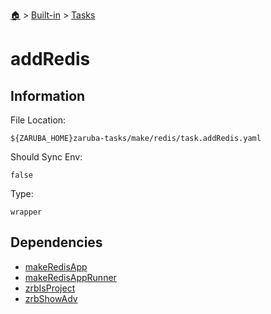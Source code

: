 <!--startTocHeader-->
[🏠](../../README.md) > [Built-in](../README.md) > [Tasks](README.md)
# addRedis
<!--endTocHeader-->


## Information

File Location:

    ${ZARUBA_HOME}zaruba-tasks/make/redis/task.addRedis.yaml

Should Sync Env:

    false

Type:

    wrapper


## Dependencies

- [makeRedisApp](make-redis-app.md)
- [makeRedisAppRunner](make-redis-app-runner.md)
- [zrbIsProject](zrb-is-project.md)
- [zrbShowAdv](zrb-show-adv.md)



<!--startTocSubtopic-->

<!--endTocSubtopic-->